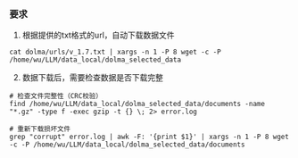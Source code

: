 ### 要求
1. 根据提供的txt格式的url，自动下载数据文件
```
cat dolma/urls/v_1.7.txt | xargs -n 1 -P 8 wget -c -P /home/wu/LLM/data_local/dolma_selected_data
```


2. 数据下载后，需要检查数据是否下载完整
```
# 检查文件完整性（CRC校验）
find /home/wu/LLM/data_local/dolma_selected_data/documents -name "*.gz" -type f -exec gzip -t {} \; 2> error.log

# 重新下载损坏文件
grep "corrupt" error.log | awk -F: '{print $1}' | xargs -n 1 -P 8 wget -c -P /home/wu/LLM/data_local/dolma_selected_data/documents
```